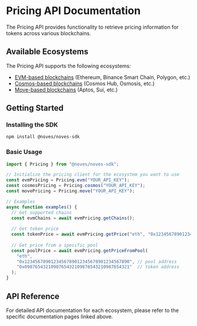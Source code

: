 # Pricing API Documentation

The Pricing API provides functionality to retrieve pricing information for tokens across various blockchains.

## Available Ecosystems

The Pricing API supports the following ecosystems:

- [EVM-based blockchains](./evm.md) (Ethereum, Binance Smart Chain, Polygon, etc.)
- [Cosmos-based blockchains](./cosmos.md) (Cosmos Hub, Osmosis, etc.)
- [Move-based blockchains](./move.md) (Aptos, Sui, etc.)

## Getting Started

### Installing the SDK

```bash
npm install @noves/noves-sdk
```

### Basic Usage

```typescript
import { Pricing } from "@noves/noves-sdk";

// Initialize the pricing client for the ecosystem you want to use
const evmPricing = Pricing.evm("YOUR_API_KEY");
const cosmosPricing = Pricing.cosmos("YOUR_API_KEY");
const movePricing = Pricing.move("YOUR_API_KEY");

// Examples
async function examples() {
  // Get supported chains
  const evmChains = await evmPricing.getChains();
  
  // Get token price
  const tokenPrice = await evmPricing.getPrice("eth", "0x1234567890123456789012345678901234567890");
  
  // Get price from a specific pool
  const poolPrice = await evmPricing.getPriceFromPool(
    "eth", 
    "0x1234567890123456789012345678901234567890", // pool address
    "0x0987654321098765432109876543210987654321"  // token address
  );
}
```

## API Reference

For detailed API documentation for each ecosystem, please refer to the specific documentation pages linked above. 